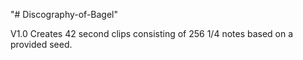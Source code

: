 "# Discography-of-Bagel" 

V1.0
Creates 42 second clips consisting of 256 1/4 notes based on a provided seed.